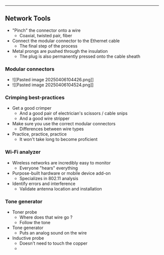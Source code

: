 
---

## Network Tools
- "Pinch" the connector onto a wire
	- Coaxial, twisted pair, fiber
- Connect the modular connector to the Ethernet cable
	- The final step of the process
- Metal prongs are pushed through the insulation
	- The plug is also permanently pressed onto the cable sheath

### Modular connectors
- ![[Pasted image 20250406104426.png]]
- ![[Pasted image 20250406104524.png]]

### Crimping best-practices
- Get a good crimper
	- And a good pair of electrician's scissors / cable snips
	- And a good wire stripper
- Make sure you use the correct modular connectors
	- Differences between wire types
- Practice, practice, practice
	- It won't take long to become proficient

### Wi-Fi analyzer
- Wireless networks are incredibly easy to monitor
	- Everyone "hears" everything
- Purpose-built hardware or mobile device add-on
	- Specializes in 802.11 analysis
- Identify errors and interference
	- Validate antenna location and installation

### Tone generator
- Toner probe
	- Where does that wire go ?
	- Follow the tone
- Tone generator
	- Puts an analog sound on the wire
- Inductive probe
	- Doesn't need to touch the copper
	- 